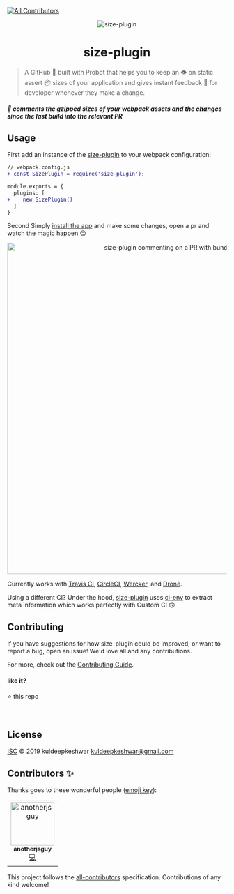 
[![All Contributors](https://img.shields.io/badge/all_contributors-1-orange.svg?style=flat-square)](#contributors)
<p align="center">
  <img src="https://github.com/kuldeepkeshwar/size-plugin-bot/blob/master/static/images/icon.png?raw=true" alt="size-plugin" >
</p>
<p align="center">
  <h1 align="center">size-plugin</h1>
</p>


> A GitHub 🤖 built with Probot that helps you to keep an 👁️ on static assert 📦 sizes of your application and gives instant feedback 📝 for developer whenever they make a change.

##### 🤖 comments the gzipped sizes of your webpack assets and the changes since the last build into the relevant PR

## Usage
First add an instance of the [size-plugin](https://github.com/GoogleChromeLabs/size-plugin) to your webpack configuration:

```diff
// webpack.config.js
+ const SizePlugin = require('size-plugin');

module.exports = {
  plugins: [
+    new SizePlugin()
  ]
}
```

Second Simply [install the app](https://github.com/apps/size-plugin) and make some changes, open a pr and  watch the magic happen 😊

<p align="center">
  <img src="https://github.com/kuldeepkeshwar/size-plugin-bot/blob/master/static/images/sample.png?raw=true" alt="size-plugin commenting on a PR with bundle stats" width="760">
</p>

Currently works with [Travis CI](https://travis-ci.org), [CircleCI](https://circleci.com/), [Wercker](http://www.wercker.com), and [Drone](http://readme.drone.io/).

Using a different CI? Under the hood, [size-plugin](https://github.com/GoogleChromeLabs/size-plugin) uses [ci-env](https://github.com/siddharthkp/ci-env) to extract meta information which works perfectly with Custom CI  🙃


## Contributing

If you have suggestions for how size-plugin could be improved, or want to report a bug, open an issue! We'd love all and any contributions.

For more, check out the [Contributing Guide](CONTRIBUTING.md).

#### like it?

⭐️ this repo

&nbsp;
## License

[ISC](LICENSE) © 2019 kuldeepkeshwar <kuldeepkeshwar@gmail.com>

## Contributors ✨

Thanks goes to these wonderful people ([emoji key](https://allcontributors.org/docs/en/emoji-key)):

<!-- ALL-CONTRIBUTORS-LIST:START - Do not remove or modify this section -->
<!-- prettier-ignore -->
<table>
  <tr>
    <td align="center"><a href="https://in.linkedin.com/in/kuldeepkeshwar"><img src="https://avatars1.githubusercontent.com/u/10448534?v=4" width="100px;" alt="anotherjsguy"/><br /><sub><b>anotherjsguy</b></sub></a><br /><a href="https://github.com/kuldeepkeshwar/size-plugin-bot/commits?author=kuldeepkeshwar" title="Code">💻</a></td>
  </tr>
</table>

<!-- ALL-CONTRIBUTORS-LIST:END -->

This project follows the [all-contributors](https://github.com/all-contributors/all-contributors) specification. Contributions of any kind welcome!